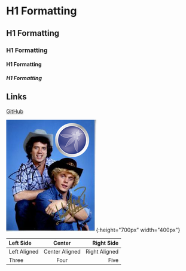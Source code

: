 # H1 Formatting
## H1 Formatting
### H1 Formatting
#### H1 Formatting
##### H1 Formatting


## Links

[GitHub](http://github.com)



![Good Old Boys](/files/goodolboys.png){:height="700px" width="400px"}

|Left Side | Center | Right Side|
|:---|:---:|---:|
|Left Aligned|Center Aligned|Right Aligned|
|Three|Four|Five|


